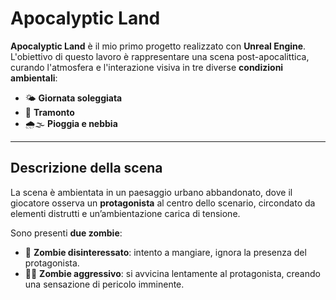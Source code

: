 # Apocalyptic Land

**Apocalyptic Land** è il mio primo progetto realizzato con **Unreal Engine**.  
L'obiettivo di questo lavoro è rappresentare una scena post-apocalittica, curando l'atmosfera e l'interazione visiva in tre diverse **condizioni ambientali**:

- 🌤️ **Giornata soleggiata**
- 🌇 **Tramonto**
- 🌧️🌫️ **Pioggia e nebbia**

---

## Descrizione della scena

La scena è ambientata in un paesaggio urbano abbandonato, dove il giocatore osserva un **protagonista** al centro dello scenario, circondato da elementi distrutti e un’ambientazione carica di tensione.

Sono presenti **due zombie**:

- 🧟 **Zombie disinteressato**: intento a mangiare, ignora la presenza del protagonista.
- 🧟‍♂️ **Zombie aggressivo**: si avvicina lentamente al protagonista, creando una sensazione di pericolo imminente.
